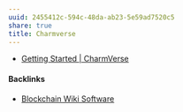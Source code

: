 ```yaml
---
uuid: 2455412c-594c-48da-ab23-5e59ad7520c5
share: true
title: Charmverse
---
```

* [Getting Started | CharmVerse](https://app.charmverse.io/wrong-solana-meadowlark/getting-started)

#### Backlinks

* [Blockchain Wiki Software](/d1132272-5297-4769-b543-7cae74d12272)
